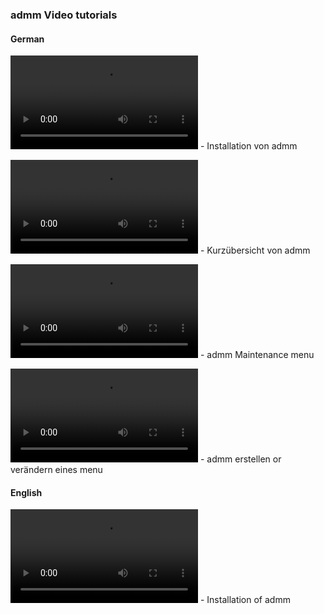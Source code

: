 ### admm Video tutorials

#### German

![admm-install-de.mp4](admm-install-de.mp4)	- Installation von admm

![admm-overview-de.mp4](admm-overview-de.mp4)	- Kurzübersicht von admm

![admm-config-de.mp4](admm-overview-de.mp4)	- admm Maintenance menu

![admm-menu-de.mp4](admm-menu-de.mp4)		- admm erstellen or verändern eines menu


#### English

![admm-install-en.mp4](admm-install-en.mp4)	- Installation of admm

